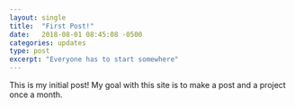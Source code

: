 ```yaml
---
layout: single
title:  "First Post!"
date:   2018-08-01 08:45:08 -0500
categories: updates
type: post
excerpt: "Everyone has to start somewhere"
---
```

This is my initial post! My goal with this site is to make a post and a project once a month.
